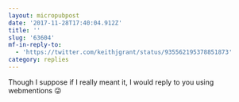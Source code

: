 ```yaml
---
layout: micropubpost
date: '2017-11-28T17:40:04.912Z'
title: ''
slug: '63604'
mf-in-reply-to:
  - 'https://twitter.com/keithjgrant/status/935562195378851873'
category: replies
---
```

Though I suppose if I really meant it, I would reply to you using webmentions 😜
